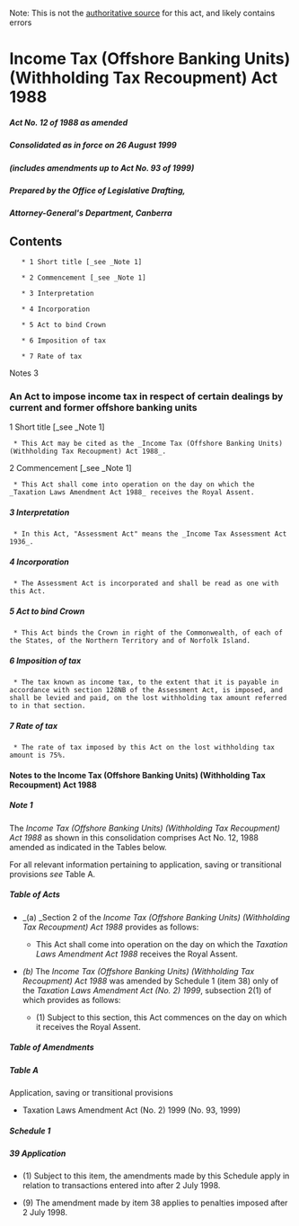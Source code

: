 Note: This is not the [authoritative source](https://www.comlaw.gov.au/Details/C2004C00877) for this act, and likely contains errors

# Income Tax (Offshore Banking Units) (Withholding Tax Recoupment) Act 1988

##### Act No. 12 of 1988 as amended 

##### Consolidated as in force on 26 August 1999

##### (includes amendments up to Act No. 93 of 1999)

##### Prepared by the Office of Legislative Drafting,
##### Attorney-General's Department, Canberra


## Contents

       * 1 Short title [_see _Note 1] 

       * 2 Commencement [_see _Note 1] 

       * 3 Interpretation 

       * 4 Incorporation 

       * 5 Act to bind Crown 

       * 6 Imposition of tax 

       * 7 Rate of tax 

Notes	3

### An Act to impose income tax in respect of certain dealings by current and former offshore banking units

1  Short title [_see _Note 1]

     * This Act may be cited as the _Income Tax (Offshore Banking Units) (Withholding Tax Recoupment) Act 1988_.

2  Commencement [_see _Note 1]

     * This Act shall come into operation on the day on which the _Taxation Laws Amendment Act 1988_ receives the Royal Assent.

##### 3  Interpretation

     * In this Act, "Assessment Act" means the _Income Tax Assessment Act 1936_.

##### 4  Incorporation

     * The Assessment Act is incorporated and shall be read as one with this Act.

##### 5  Act to bind Crown

     * This Act binds the Crown in right of the Commonwealth, of each of the States, of the Northern Territory and of Norfolk Island.

##### 6  Imposition of tax

     * The tax known as income tax, to the extent that it is payable in accordance with section 128NB of the Assessment Act, is imposed, and shall be levied and paid, on the lost withholding tax amount referred to in that section.

##### 7  Rate of tax

     * The rate of tax imposed by this Act on the lost withholding tax amount is 75%.

#### Notes to the Income Tax (Offshore Banking Units) (Withholding Tax Recoupment) Act 1988

##### Note 1

The _Income Tax (Offshore Banking Units) (Withholding Tax Recoupment) Act 1988_ as shown in this consolidation comprises Act No. 12, 1988 amended as indicated in the Tables below.

For all relevant information pertaining to application, saving or transitional provisions _see_ Table A.

##### Table of Acts

  * _(a)	_Section 2 of the _Income Tax (Offshore Banking Units) (Withholding Tax Recoupment) Act 1988_ provides as follows: 

      * This Act shall come into operation on the day on which the _Taxation Laws Amendment Act 1988_ receives the Royal Assent.

  * _(b)_	The _Income Tax (Offshore Banking Units) (Withholding Tax Recoupment) Act 1988_ was amended by Schedule 1 (item 38) only of the _Taxation Laws Amendment Act (No. 2) 1999_, subsection 2(1) of which provides as follows:

      * (1) Subject to this section, this Act commences on the day on which it receives the Royal Assent.

##### Table of Amendments

##### Table A

Application, saving or transitional provisions

   * Taxation Laws Amendment Act (No. 2) 1999 (No. 93, 1999)

##### Schedule 1

##### 39  Application

   * (1) Subject to this item, the amendments made by this Schedule apply in relation to transactions entered into after 2 July 1998.

   * (9) The amendment made by item 38 applies to penalties imposed after 2 July 1998.

